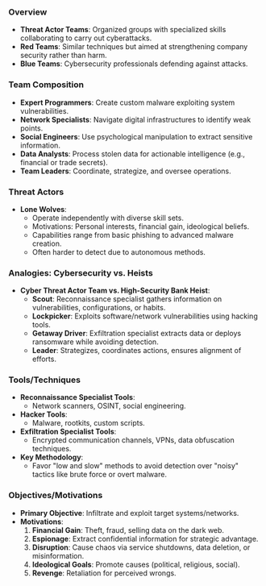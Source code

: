 ### Overview
- **Threat Actor Teams**: Organized groups with specialized skills collaborating to carry out cyberattacks.
- **Red Teams**: Similar techniques but aimed at strengthening company security rather than harm.
- **Blue Teams**: Cybersecurity professionals defending against attacks.



### Team Composition
- **Expert Programmers**: Create custom malware exploiting system vulnerabilities.
- **Network Specialists**: Navigate digital infrastructures to identify weak points.
- **Social Engineers**: Use psychological manipulation to extract sensitive information.
- **Data Analysts**: Process stolen data for actionable intelligence (e.g., financial or trade secrets).
- **Team Leaders**: Coordinate, strategize, and oversee operations.



### Threat Actors
- **Lone Wolves**:
	- Operate independently with diverse skill sets.
	- Motivations: Personal interests, financial gain, ideological beliefs.
	- Capabilities range from basic phishing to advanced malware creation.
	- Often harder to detect due to autonomous methods.



### Analogies: Cybersecurity vs. Heists
- **Cyber Threat Actor Team vs. High-Security Bank Heist**:
	- **Scout**: Reconnaissance specialist gathers information on vulnerabilities, configurations, or habits.
	- **Lockpicker**: Exploits software/network vulnerabilities using hacking tools.
	- **Getaway Driver**: Exfiltration specialist extracts data or deploys ransomware while avoiding detection.
	- **Leader**: Strategizes, coordinates actions, ensures alignment of efforts.



### Tools/Techniques
- **Reconnaissance Specialist Tools**:
    - Network scanners, OSINT, social engineering.
- **Hacker Tools**:
    - Malware, rootkits, custom scripts.
- **Exfiltration Specialist Tools**:
    - Encrypted communication channels, VPNs, data obfuscation techniques.
- **Key Methodology**:
    - Favor "low and slow" methods to avoid detection over "noisy" tactics like brute force or overt malware.



### Objectives/Motivations
- **Primary Objective**: Infiltrate and exploit target systems/networks.
- **Motivations**:
    1. **Financial Gain**: Theft, fraud, selling data on the dark web.
    2. **Espionage**: Extract confidential information for strategic advantage.
    3. **Disruption**: Cause chaos via service shutdowns, data deletion, or misinformation.
    4. **Ideological Goals**: Promote causes (political, religious, social).
    5. **Revenge**: Retaliation for perceived wrongs.